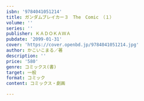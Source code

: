 ```yaml
---
isbn: '9784041051214'
title: ガンダムブレイカー３　The　Comic　（１）
volume: ''
series: ''
publisher: ＫＡＤＯＫＡＷＡ
pubdate: '2099-01-31'
cover: 'https://cover.openbd.jp/9784041051214.jpg'
author: かこいこまる／著
description: ''
price: '580'
genre: コミックス(書)
target: 一般
format: コミック
content: コミックス・劇画

---
```

